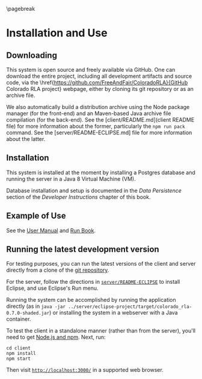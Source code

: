 \pagebreak

Installation and Use
====================

Downloading
-----------

This system is open source and freely available via GitHub. One can
download the entire project, including all development artifacts and
source code, via the
\href{https://github.com/FreeAndFair/ColoradoRLA}{GitHub Colorado RLA
project} webpage, either by cloning its git repository or as an
archive file.

We also automatically build a distribution archive using the Node
package manager (for the front-end) and an Maven-based Java archive
file compilation (for the back-end). See
the [client/README.md](client README file) for more information about
the former, particularly the `npm run pack` command. See the
[server/README-ECLIPSE.md] file for more information about the latter.

Installation
------------

This system is installed at the moment by installing a Postgres
database and running the server in a Java 8 Virtual Machine (VM).

Database installation and setup is documented in the *Data
Persistence* section of the *Developer Instructions* chapter of this
book.

Example of Use
--------------

See the [User Manual](user_manual.docx) and [Run Book](runbook.docx).

Running the latest development version
--------------------------------------

For testing purposes, you can run the latest versions of the client
and server directly from a clone of
the [git repository](https://github.com/FreeAndFair/ColoradoRLA).

For the server, follow the directions
in [`server/README-ECLIPSE`](../server/README-ECLIPSE.md) to install
Eclipse, and use Eclipse's Run menu.

Running the system can be accomplished by running the application
directly (as in `java -jar
../server/eclipse-project/target/colorado_rla-0.7.0-shaded.jar`) or
installing the system in a webserver with a Java container.

To test the client in a standalone manner (rather than from the
server), you'll need to
get [Node.js and npm](https://www.npmjs.com/get-npm). Next, run:

```
cd client
npm install
npm start
```

Then visit [`http://localhost:3000/`](http://localhost:3000/) in a
supported web browser.
